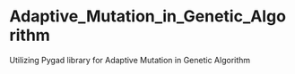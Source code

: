 # Adaptive_Mutation_in_Genetic_Algorithm
Utilizing Pygad library for Adaptive Mutation in Genetic Algorithm
